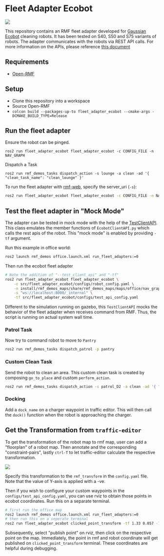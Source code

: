 # Fleet Adapter Ecobot

![](../media/media/fleet_adapter_ecobot.gif)

This repository contains an RMF fleet adapter developed for [Gaussian Ecobot](https://www.gaussianrobotics.com/) cleaning robots.
It has been tested on S40, S50 and S75 variants of robots.
The adapter communicates with the robots via REST API calls.
For more information on the APIs, please reference [this document](http://download.gs-robot.com/gs_api/api.html#1)

## Requirements
* [Open-RMF](https://github.com/open-rmf/rmf)

## Setup
* Clone this repository into a workspace
* Source Open-RMF
* `colcon build --packages-up-to fleet_adapter_ecobot --cmake-args -DCMAKE_BUILD_TYPE=Release`

## Run the fleet adapter
Ensure the robot can be pinged.

```
ros2 run fleet_adapter_ecobot fleet_adapter_ecobot -c CONFIG_FILE -n NAV_GRAPH
```

Dispatch a Task
```
ros2 run rmf_demos_tasks dispatch_action -s lounge -a clean -ad '{ "clean_task_name": "clean_lounge" }'
```

To run the fleet adapter with [rmf-web](https://github.com/open-rmf/rmf-web/), specify the server_uri (`-s`):
```bash
ros2 run fleet_adapter_ecobot fleet_adapter_ecobot -c CONFIG_FILE -n NAV_GRAPH -s ws://localhost:8000/_internal
```

## Test the fleet adapter in "Mock Mode"
The adapter can be tested in mock mode with the help of the [TestClientAPI](fleet_adapter_ecobot/TestClientAPI.py). This class emulates the member functions of `EcobotClientAPI.py` which calls the rest apis of the robot. This "mock mode" is enabled by providing `-tf` argument.

Run this example in office world:
```bash
ros2 launch rmf_demos office.launch.xml run_fleet_adapters:=0
```

Then run the ecobot fleet adapter
```bash
# Note the addition of "--test_client_api" and "-tf"
ros2 run fleet_adapter_ecobot fleet_adapter_ecobot \
    -c src/fleet_adapter_ecobot/configs/robot_config.yaml \
    -n install/rmf_demos_maps/share/rmf_demos_maps/maps/office/nav_graphs/0.yaml \
    -s "ws://localhost:8000/_internal" \
    -tf src/fleet_adapter_ecobot/configs/test_api_config.yaml
```

Different to the simulation running on gazebo, this `TestClientAPI` mocks the behavior of the fleet adapter when receives command from RMF. Thus, the script is running on actual system wall time.

### Patrol Task
Now try to command robot to move to `Pantry`
```bash
ros2 run rmf_demos_tasks dispatch_patrol -p pantry
```

### Custom Clean Task
Send the robot to clean an area. This custom clean task is created by composing `go_to_place` and custom `perform_action`.
```bash
ros2 run rmf_demos_tasks dispatch_action -s patrol_D2 -a clean -ad '{ "clean_task_name": "clean_hallway" }'
```

### Docking
Add a `dock_name` on a charger waypoint in traffic editor. This will then call the `dock()` function when the robot is approaching the charger.

## Get the Transformation from `traffic-editor`

To get the transformation of the robot map to rmf map, user can add a "floorplan" of a robot map. Then annotate and the corresponding "constraint-pairs", lastly `ctrl-T` to let traffic-editor calculate the respective transformation.

![](../media/media/traffic-editor-transform.png)

Specify this transformation to the `rmf_transform` in the `config.yaml` file. Note that the value of Y-axis is applied with a -ve.


Then if you wish to configure your custom waypoints in the `configs/test_api_config.yaml`, you can use rviz to obtain those points in ecobot coordinates. Run this on a separate terminal.
```bash
# first run the office map
ros2 launch rmf_demos office.launch.xml run_fleet_adapters:=0
# then run this on a seperate terminal
ros2 run fleet_adapter_ecobot clicked_point_transform -tf 1.33 0.057 -1.598 0.057
```

Subsequently, select "publish point" on rviz, then click on the respective point on the map. Immediately, the point in rmf and robot coordinate will get published on `clicked_point_transform` terminal. These coordinates are helpful during debugging.
